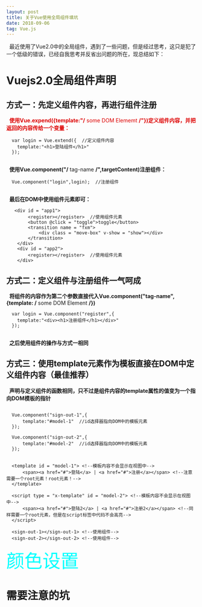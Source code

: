 ```yaml
---
layout: post
title: 关于Vue使用全局组件填坑
date: 2018-09-06 
tag: Vue.js
---
```

&nbsp;&nbsp;最近使用了Vue2.0中的全局组件，遇到了一些问题，但是经过思考，这只是犯了一个低级的错误，已经自我思考并反省出问题的所在，现总结如下：  
# Vuejs2.0全局组件声明  
## 方式一：先定义组件内容，再进行组件注册  
&nbsp;&nbsp;<font color="#dd0000">**使用Vue.expend({template:"/** some DOM Elememt **/"})定义组件内容，并把返回的内容传给一个变量：**</font>  
```
  var login = Vue.extend({  //定义组件内容
    template:"<h1>登陆组件</h1>"   
  });
  
```  
&nbsp;&nbsp;**使用Vue.component("/** tag-name **/",targetContent)注册组件：**  
```
  Vue.component("login",login);  //注册组件
  
```
&nbsp;&nbsp;**最后在DOM中使用组件元素即可：**
```
   <div id = "app1"> 
        <register></register>  //使用组件元素
        <button @click = "toggle">toggle</button>
        <transition name = "fxm">
            <div class = "move-box" v-show = "show"></div> 
        </transition>
    </div>
    <div id = "app2">
        <register></register>  //使用组件元素
    </div>
```
## 方式二：定义组件与注册组件一气呵成
&nbsp;&nbsp;**将组件的内容作为第二个参数直接代入Vue.component("tag-name",{template: /** some DOM Element **/})**  
```
  var login = Vue.component("register",{
    template:"<div><h1>注册组件</h1></div>"
  });
  
```  
&nbsp;&nbsp;**之后使用组件的操作与方式一相同**
## 方式三：使用template元素作为模板直接在DOM中定义组件内容（最佳推荐）
&nbsp;&nbsp;**声明与定义组件的函数相同，只不过是组件内容的template属性的值变为一个指向DOM模板的指针**
```

  Vue.component("sign-out-1",{
      template:"#model-1"  //id选择器指向DOM中的模板元素
  });

  Vue.component("sign-out-2",{
      template:"#model-2"  //id选择器指向DOM中的模板元素
  });
  
```  
```
  <template id = "model-1"> <!--模板内容不会显示在视图中-->
      <span><a href="#">登陆</a> | <a href="#">注册</a></span> <!--注意需要一个root元素！root元素！-->
  </template>

  <script type = "x-template" id = "model-2"> <!--模板内容不会显示在视图中-->
      <span><a href="#">登陆2</a> | <a href="#">注册2</a></span> <!--同样需要一个root元素，但是在script标签中代码不会高亮-->
  </script>
  
  <sign-out-1></sign-out-1> <!--使用组件-->
  <sign-out-2></sign-out-2> <!--使用组件-->

```
<font color=#00ffff size=72>颜色设置</font><br/>

# 需要注意的坑
